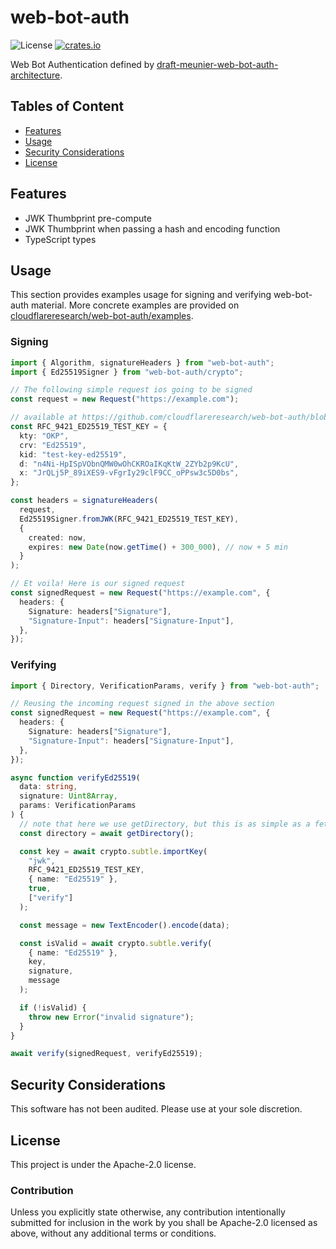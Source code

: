 # web-bot-auth

![License](https://img.shields.io/npm/l/web-bot-auth.svg)
[![crates.io](https://img.shields.io/npm/v/web-bot-auth.svg)][npm]

[npm]: https://www.npmjs.com/package/web-bot-auth

Web Bot Authentication defined by [draft-meunier-web-bot-auth-architecture](https://thibmeu.github.io/http-message-signatures-directory/draft-meunier-web-bot-auth-architecture.html).

## Tables of Content

- [Features](#features)
- [Usage](#usage)
- [Security Considerations](#security-considerations)
- [License](#license)

## Features

- JWK Thumbprint pre-compute
- JWK Thumbprint when passing a hash and encoding function
- TypeScript types

## Usage

This section provides examples usage for signing and verifying web-bot-auth material.
More concrete examples are provided on [cloudflareresearch/web-bot-auth/examples](https://github.com/cloudflareresearch/web-bot-auth#examples).

### Signing

```typescript
import { Algorithm, signatureHeaders } from "web-bot-auth";
import { Ed25519Signer } from "web-bot-auth/crypto";

// The following simple request ios going to be signed
const request = new Request("https://example.com");

// available at https://github.com/cloudflareresearch/web-bot-auth/blob/main/examples/rfc9421-keys/ed25519.json
const RFC_9421_ED25519_TEST_KEY = {
  kty: "OKP",
  crv: "Ed25519",
  kid: "test-key-ed25519",
  d: "n4Ni-HpISpVObnQMW0wOhCKROaIKqKtW_2ZYb2p9KcU",
  x: "JrQLj5P_89iXES9-vFgrIy29clF9CC_oPPsw3c5D0bs",
};

const headers = signatureHeaders(
  request,
  Ed25519Signer.fromJWK(RFC_9421_ED25519_TEST_KEY),
  {
    created: now,
    expires: new Date(now.getTime() + 300_000), // now + 5 min
  }
);

// Et voila! Here is our signed request
const signedRequest = new Request("https://example.com", {
  headers: {
    Signature: headers["Signature"],
    "Signature-Input": headers["Signature-Input"],
  },
});
```

### Verifying

```typescript
import { Directory, VerificationParams, verify } from "web-bot-auth";

// Reusing the incoming request signed in the above section
const signedRequest = new Request("https://example.com", {
  headers: {
    Signature: headers["Signature"],
    "Signature-Input": headers["Signature-Input"],
  },
});

async function verifyEd25519(
  data: string,
  signature: Uint8Array,
  params: VerificationParams
) {
  // note that here we use getDirectory, but this is as simple as a fetch
  const directory = await getDirectory();

  const key = await crypto.subtle.importKey(
    "jwk",
    RFC_9421_ED25519_TEST_KEY,
    { name: "Ed25519" },
    true,
    ["verify"]
  );

  const message = new TextEncoder().encode(data);

  const isValid = await crypto.subtle.verify(
    { name: "Ed25519" },
    key,
    signature,
    message
  );

  if (!isValid) {
    throw new Error("invalid signature");
  }
}

await verify(signedRequest, verifyEd25519);
```

## Security Considerations

This software has not been audited. Please use at your sole discretion.

## License

This project is under the Apache-2.0 license.

### Contribution

Unless you explicitly state otherwise, any contribution intentionally submitted for inclusion in the work by you shall be Apache-2.0 licensed as above, without any additional terms or conditions.
